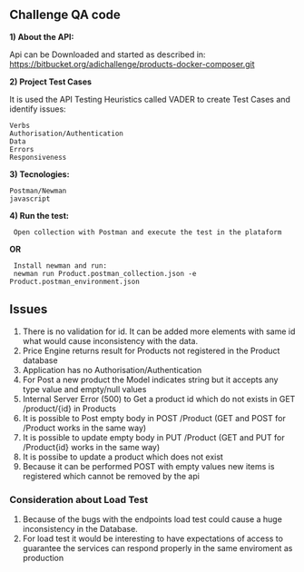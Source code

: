 ## Challenge QA code

**1) About the API:**

  Api can be Downloaded and started as described in:
  https://bitbucket.org/adichallenge/products-docker-composer.git
  
**2) Project Test Cases**

It is used the API Testing Heuristics called VADER to create Test Cases and identify issues:

    Verbs
    Authorisation/Authentication
    Data
    Errors
    Responsiveness

**3) Tecnologies:**

    Postman/Newman
    javascript    

**4) Run the test:**

	 Open collection with Postman and execute the test in the plataform

**OR**

	 Install newman and run:
	 newman run Product.postman_collection.json -e Product.postman_environment.json
	 
## Issues

1) There is no validation for id. It can be added more elements with same id what would cause inconsistency with the data.
2) Price Engine returns result for Products not registered in the Product database
3) Application has no Authorisation/Authentication
4) For Post a new product the Model indicates string but it accepts any type value and empty/null values
5) Internal Server Error (500) to Get a product id which do not exists in GET /product/{id} in Products
6) It is possible to Post empty body in POST /Product (GET and POST for /Product works in the same way)
7) It is possible to update empty body in PUT /Product (GET and PUT for /Product{id} works in the same way)
8) It is possibe to update a product which does not exist
9) Because it can be performed POST with empty values new items is registered which cannot be removed by the api

### Consideration about Load Test

1) Because of the bugs with the endpoints load test could cause a huge inconsistency in the Database.
2) For load test it would be interesting to have expectations of access to guarantee the services can respond properly in the same enviroment as production
